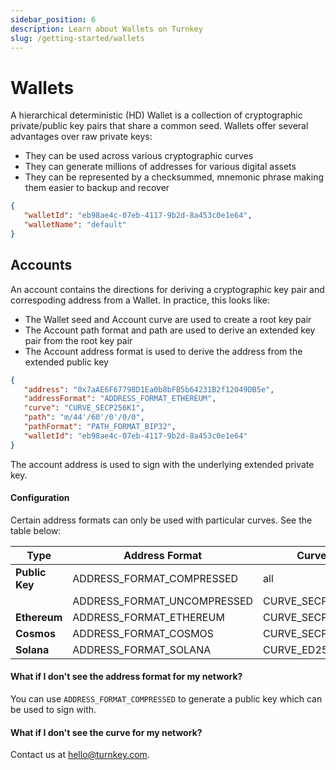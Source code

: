 ```yaml
---
sidebar_position: 6
description: Learn about Wallets on Turnkey
slug: /getting-started/wallets
---
```

# Wallets

A hierarchical deterministic (HD) Wallet is a collection of cryptographic private/public key pairs that share a common seed. Wallets offer several advantages over raw private keys:
- They can be used across various cryptographic curves
- They can generate millions of addresses for various digital assets
- They can be represented by a checksummed, mnemonic phrase making them easier to backup and recover

```json
{
   "walletId": "eb98ae4c-07eb-4117-9b2d-8a453c0e1e64",
   "walletName": "default"
}
```

## Accounts

An account contains the directions for deriving a cryptographic key pair and correspoding address from a Wallet. In practice, this looks like:
- The Wallet seed and Account curve are used to create a root key pair
- The Account path format and path are used to derive an extended key pair from the root key pair
- The Account address format is used to derive the address from the extended public key

```json
{
   "address": "0x7aAE6F67798D1Ea0b8bFB5b64231B2f12049DB5e",
   "addressFormat": "ADDRESS_FORMAT_ETHEREUM",
   "curve": "CURVE_SECP256K1",
   "path": "m/44'/60'/0'/0/0",
   "pathFormat": "PATH_FORMAT_BIP32",
   "walletId": "eb98ae4c-07eb-4117-9b2d-8a453c0e1e64"
}
```

The account address is used to sign with the underlying extended private key.

#### Configuration

Certain address formats can only be used with particular curves. See the table below:

| Type           | Address Format               | Curve           | Path Format       | Path              |
| -------------- | ---------------------------- | --------------- | ----------------- | ----------------- |
| **Public Key** | ADDRESS_FORMAT_COMPRESSED    | all             | PATH_FORMAT_BIP32 |                   |
|                | ADDRESS_FORMAT_UNCOMPRESSED  | CURVE_SECP256K1 | PATH_FORMAT_BIP32 |                   |
| **Ethereum**   | ADDRESS_FORMAT_ETHEREUM      | CURVE_SECP256K1 | PATH_FORMAT_BIP32 | m/44'/60'/0'/0/0  |
| **Cosmos**     | ADDRESS_FORMAT_COSMOS        | CURVE_SECP256K1 | PATH_FORMAT_BIP32 | m/44'/118'/0'/0/0 |
| **Solana**     | ADDRESS_FORMAT_SOLANA        | CURVE_ED25519   | PATH_FORMAT_BIP32 | m/44'/501'/0'/0'  |

#### What if I don't see the address format for my network?
You can use `ADDRESS_FORMAT_COMPRESSED` to generate a public key which can be used to sign with.

#### What if I don't see the curve for my network?
Contact us at hello@turnkey.com.
